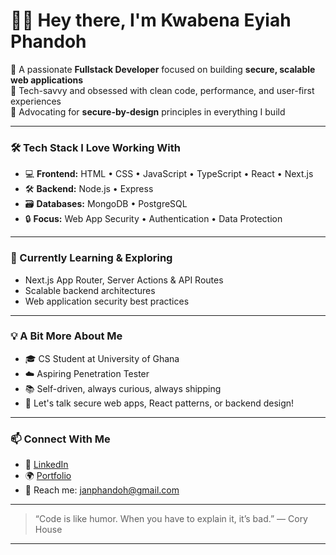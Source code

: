 # 👋🏾 Hey there, I'm Kwabena Eyiah Phandoh

🚀 A passionate **Fullstack Developer** focused on building **secure, scalable web applications**  
🎯 Tech-savvy and obsessed with clean code, performance, and user-first experiences  
🔐 Advocating for **secure-by-design** principles in everything I build

---

### 🛠 Tech Stack I Love Working With

- 💻 **Frontend:** HTML • CSS • JavaScript • TypeScript • React • Next.js  
- 🛠 **Backend:** Node.js • Express  
- 🗃️ **Databases:** MongoDB • PostgreSQL  
- 🔒 **Focus:** Web App Security • Authentication • Data Protection

---

### 🌱 Currently Learning & Exploring

- Next.js App Router, Server Actions & API Routes  
- Scalable backend architectures  
- Web application security best practices

---

### 💡 A Bit More About Me

- 🎓 CS Student at University of Ghana  
- ☁️ Aspiring Penetration Tester  
- 📚 Self-driven, always curious, always shipping  
- 💬 Let's talk secure web apps, React patterns, or backend design!

---

### 📫 Connect With Me

- 💼 [LinkedIn](https://www.linkedin.com/in/kwabena-eyiah-phandoh-a69b61321?lipi=urn%3Ali%3Apage%3Ad_flagship3_profile_view_base_contact_details%3BpqkXpZFuRui7bfVV4N7P8Q%3D%3D)  
- 🌍 [Portfolio](https://your-portfolio.com)  
- 📨 Reach me: janphandoh@gmail.com

---

> “Code is like humor. When you have to explain it, it’s bad.” — Cory House

---

